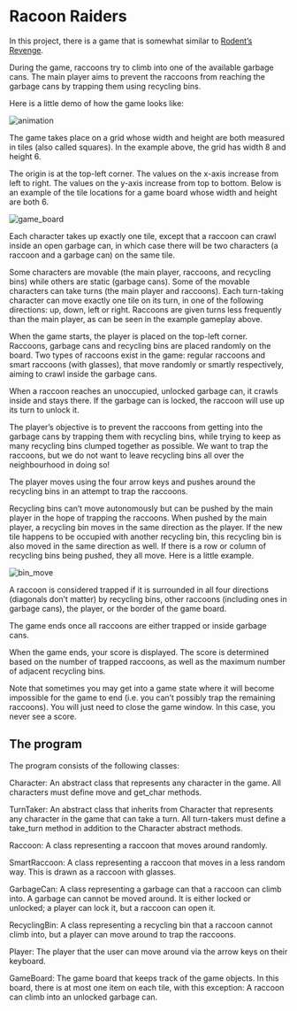 # Racoon Raiders

In this project, there is a game that is somewhat similar to [Rodent’s Revenge](https://en.wikipedia.org/wiki/Rodent%27s_Revenge).

During the game, raccoons try to climb into one of the available garbage cans. The main player aims to prevent the raccoons from reaching the garbage cans by trapping them using recycling bins.

Here is a little demo of how the game looks like:



![animation](https://user-images.githubusercontent.com/94993837/187968590-4eec1d38-8d87-419e-8f9a-ad66e3566129.gif)



The game takes place on a grid whose width and height are both measured in tiles (also called squares). In the example above, the grid has width 8 and height 6.

The origin is at the top-left corner. The values on the x-axis increase from left to right. The values on the y-axis increase from top to bottom. Below is an example of the tile locations for a game board whose width and height are both 6.

![game_board](https://user-images.githubusercontent.com/94993837/187969771-6a69f1a5-2f68-4eb5-b6e6-08a6583d506c.jpeg)

Each character takes up exactly one tile, except that a raccoon can crawl inside an open garbage can, in which case there will be two characters (a raccoon and a garbage can) on the same tile.

Some characters are movable (the main player, raccoons, and recycling bins) while others are static (garbage cans). Some of the movable characters can take turns (the main player and raccoons). Each turn-taking character can move exactly one tile on its turn, in one of the following directions: up, down, left or right. Raccoons are given turns less frequently than the main player, as can be seen in the example gameplay above.

When the game starts, the player is placed on the top-left corner. Raccoons, garbage cans and recycling bins are placed randomly on the board. Two types of raccoons exist in the game: regular raccoons and smart raccoons (with glasses), that move randomly or smartly respectively, aiming to crawl inside the garbage cans.

When a raccoon reaches an unoccupied, unlocked garbage can, it crawls inside and stays there. If the garbage can is locked, the raccoon will use up its turn to unlock it.

The player’s objective is to prevent the raccoons from getting into the garbage cans by trapping them with recycling bins, while trying to keep as many recycling bins clumped together as possible. We want to trap the raccoons, but we do not want to leave recycling bins all over the neighbourhood in doing so!

The player moves using the four arrow keys and pushes around the recycling bins in an attempt to trap the raccoons.

Recycling bins can’t move autonomously but can be pushed by the main player in the hope of trapping the raccoons. When pushed by the main player, a recycling bin moves in the same direction as the player. If the new tile happens to be occupied with another recycling bin, this recycling bin is also moved in the same direction as well. If there is a row or column of recycling bins being pushed, they all move. Here is a little example.



![bin_move](https://user-images.githubusercontent.com/94993837/187970229-67dd3634-6df4-4e09-89df-a6e4d295abcf.gif)



A raccoon is considered trapped if it is surrounded in all four directions (diagonals don’t matter) by recycling bins, other raccoons (including ones in garbage cans), the player, or the border of the game board.

The game ends once all raccoons are either trapped or inside garbage cans.

When the game ends, your score is displayed. The score is determined based on the number of trapped raccoons, as well as the maximum number of adjacent recycling bins.

Note that sometimes you may get into a game state where it will become impossible for the game to end (i.e. you can’t possibly trap the remaining raccoons). You will just need to close the game window. In this case, you never see a score.



## The program

The program consists of the following classes:

Character: An abstract class that represents any character in the game. All characters must define move and get_char methods.

TurnTaker: An abstract class that inherits from Character that represents any character in the game that can take a turn. All turn-takers must define a take_turn method in addition to the Character abstract methods.

Raccoon: A class representing a raccoon that moves around randomly.

SmartRaccoon: A class representing a raccoon that moves in a less random way. This is drawn as a raccoon with glasses.

GarbageCan: A class representing a garbage can that a raccoon can climb into. A garbage can cannot be moved around. It is either locked or unlocked; a player can lock it, but a raccoon can open it.

RecyclingBin: A class representing a recycling bin that a raccoon cannot climb into, but a player can move around to trap the raccoons.

Player: The player that the user can move around via the arrow keys on their keyboard.

GameBoard: The game board that keeps track of the game objects. In this board, there is at most one item on each tile, with this exception: A raccoon can climb into an unlocked garbage can.


